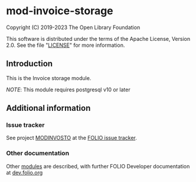 # mod-invoice-storage

Copyright (C) 2019-2023 The Open Library Foundation

This software is distributed under the terms of the Apache License,
Version 2.0. See the file "[LICENSE](LICENSE)" for more information.

## Introduction

This is the Invoice storage module.

*NOTE*: This module requires postgresql v10 or later
 
## Additional information

### Issue tracker

See project [MODINVOSTO](https://issues.folio.org/browse/MODINVOSTO)
at the [FOLIO issue tracker](https://dev.folio.org/guidelines/issue-tracker).

### Other documentation

Other [modules](https://dev.folio.org/source-code/#server-side) are described,
with further FOLIO Developer documentation at
[dev.folio.org](https://dev.folio.org/)
